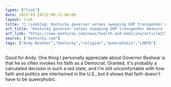 ```yaml
---
types: ["link"]
date: 2023-03-24T12:00:21-04:00
layout: link
title: "🔗 linkblog: Kentucky governor vetoes sweeping GOP transgender measure | Lexington Herald Leader'"
art_title: "Kentucky governor vetoes sweeping GOP transgender measure | Lexington Herald Leader"
art_link: "https://www.kentucky.com/news/health-and-medicine/article273548005.html"
source: ["kentucky.com"]
tags: ["Andy Beshear","Kentucky","religion","queerphobia","LGBTQ"]
---
```

Good for Andy. One thing I personally appreciate about Governor Beshear is that he so often invokes his faith as a Democrat. Granted, it's probably a calculated decision in such a red state, and I'm still uncomfortable with how faith and politics are intertwined in the U.S., but it shows that faith doesn't have to be queerphobic.  
 
